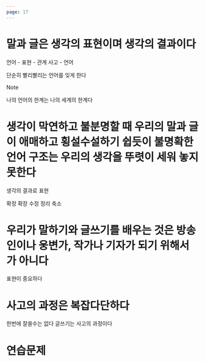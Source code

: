 ```yaml
---
page: 17
---
```

# 말과 글은 생각의 표현이며 생각의 결과이다
언어 - 표현 - 관계
사고 - 언어

단순히 빨리빨리는 언어를 잊게 한다
>[!note]
>나의 언어의 한계는 나의 세계의 한계다

# 생각이 막연하고 불분명할 때 우리의 말과 글이 애매하고 횡설수설하기 쉽듯이 불명확한 언어 구조는 우리의 생각을 뚜렷이 세워 놓지 못한다

생각의 결과로 표현

확정 확장 수정 정리 축소


# 우리가 말하기와 글쓰기를 배우는 것은 방송인이나 웅변가, 작가나 기자가 되기 위해서가 아니다

표현이 중요하다

# 사고의 과정은 복잡다단하다
한번에 잘쓸수는 없다
글쓰기는 사고의 과정이다

# 연습문제
